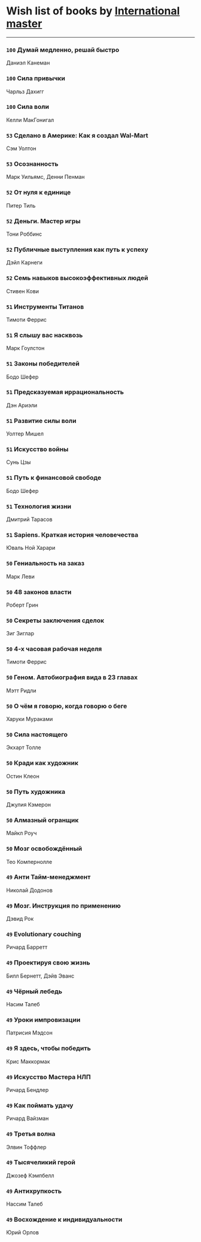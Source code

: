 # Wish list of books by [International master](http://vk.com/id74140988)
---

### `100` Думай медленно, решай быстро
Даниэл Канеман

### `100` Сила привычки
Чарльз Дахигг

### `100` Сила воли
Келли МакГонигал

### `53` Сделано в Америке: Как я создал Wal-Mart
Сэм Уолтон

### `53` Осознанность
Марк Уильямс, Денни Пенман

### `52` От нуля к единице
Питер Тиль

### `52` Деньги. Мастер игры
Тони Роббинс

### `52` Публичные выступления как путь к успеху
Дэйл Карнеги

### `52` Семь навыков высокоэффективных людей
Стивен Кови

### `51` Инструменты Титанов
Тимоти Феррис

### `51` Я слышу вас насквозь
Марк Гоулстон

### `51` Законы победителей
Бодо Шефер

### `51` Предсказуемая иррациональность
Дэн Ариэли

### `51` Развитие силы воли
Уолтер Мишел

### `51` Искусство войны
Сунь Цзы

### `51` Путь к финансовой свободе
Бодо Шефер

### `51` Технология жизни
Дмитрий Тарасов

### `51` Sapiens. Краткая история человечества
Юваль Ной Харари

### `50` Гениальность на заказ
Марк Леви

### `50` 48 законов власти
Роберт Грин

### `50` Секреты заключения сделок
Зиг Зиглар

### `50` 4-х часовая рабочая неделя
Тимоти Феррис

### `50` Геном. Автобиография вида в 23 главах
Мэтт Ридли

### `50` О чём я говорю, когда говорю о беге
Харуки Мураками

### `50` Сила настоящего
Экхарт Толле

### `50` Кради как художник
Остин Клеон

### `50` Путь художника
Джулия Кэмерон

### `50` Алмазный огранщик
Майкл Роуч

### `50` Мозг освобождённый
Тео Компернолле

### `49` Анти Тайм-менеджмент
Николай Додонов

### `49` Мозг. Инструкция по применению
Дэвид Рок

### `49` Evolutionary couching
Ричард Барретт

### `49` Проектируя свою жизнь
Билл Бернетт, Дэйв Эванс

### `49` Чёрный лебедь
Насим Талеб

### `49` Уроки импровизации
Патрисия Мэдсон

### `49` Я здесь, чтобы победить
Крис Маккормак

### `49` Искусство Мастера НЛП
Ричард Бендлер

### `49` Как поймать удачу
Ричард Вайзман

### `49` Третья волна
Элвин Тоффлер

### `49` Тысячеликий герой
Джозеф Кэмпбелл

### `49` Антихрупкость
Нассим Талеб

### `49` Восхождение к индивидуальности
Юрий Орлов

